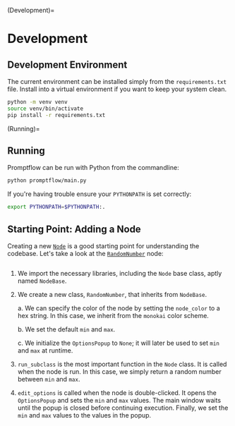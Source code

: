 (Development)=
# Development

## Development Environment

The current environment can be installed simply from the `requirements.txt` file. Install into a virtual environment if you want to keep your system clean.

```bash
python -m venv venv
source venv/bin/activate
pip install -r requirements.txt
```

(Running)=
## Running

Promptflow can be run with Python from the commandline:

```bash
python promptflow/main.py
```

If you're having trouble ensure your `PYTHONPATH` is set correctly:

```bash
export PYTHONPATH=$PYTHONPATH:.
```

## Starting Point: Adding a Node

Creating a new [`Node`](Node) is a good starting point for understanding the codebase. Let's take a look at the [`RandomNumber`](RandomNumber) node:

```{literalinclude} ../promptflow/src/nodes/random_number.py
```

1. We import the necessary libraries, including the `Node` base class, aptly named `NodeBase`.

2. We create a new class, `RandomNumber`, that inherits from `NodeBase`.

    a. We can specify the color of the node by setting the `node_color` to a hex string. In this case, we inherit from the `monokai` color scheme.

    b. We set the default `min` and `max`. 

    c. We initialize the `OptionsPopup` to `None`; it will later be used to set `min` and `max` at runtime.

3. `run_subclass` is the most important function in the `Node` class. It is called when the node is run. In this case, we simply return a random number between `min` and `max`.

4. `edit_options` is called when the node is double-clicked. It opens the `OptionsPopup` and sets the `min` and `max` values. The main window waits until the popup is closed before continuing execution. Finally, we set the `min` and `max` values to the values in the popup.